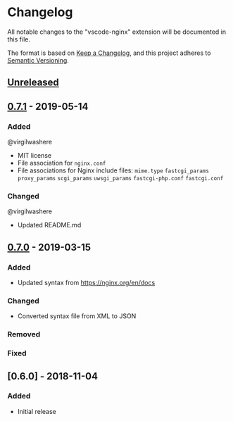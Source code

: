 # Changelog

All notable changes to the "vscode-nginx" extension will be documented in this file.

The format is based on [Keep a Changelog](https://keepachangelog.com/en/1.0.0/),
and this project adheres to [Semantic Versioning](https://semver.org/spec/v2.0.0.html).

## [Unreleased]

## [0.7.1] - 2019-05-14

### Added

@virgilwashere

- MIT license
- File association for `nginx.conf` 
- File associations for Nginx include files:
    `mime.type`
    `fastcgi_params`
    `proxy_params`
    `scgi_params`
    `uwsgi_params`
    `fastcgi-php.conf`
    `fastcgi.conf`

### Changed

@virgilwashere

- Updated README.md

## [0.7.0] - 2019-03-15

### Added

- Updated syntax from https://nginx.org/en/docs

### Changed

- Converted syntax file from XML to JSON

### Removed

### Fixed

## [0.6.0] - 2018-11-04

### Added

- Initial release

[Unreleased]: https://github.com/william-voyek/vscode-nginx/compare/v0.7.0...HEAD
[0.7.1]: https://github.com/william-voyek/vscode-nginx/compare/v0.7.0...v0.7.1
[0.7.0]: https://github.com/william-voyek/vscode-nginx/compare/v0.6.0...v0.7.0
